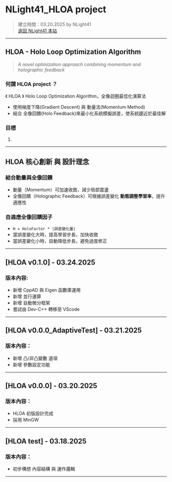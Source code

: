 # NLight41_HLOA project  
> 建立時間：03.20.2025 by NLight41  
> [返回 NLight41 本站](https://nlight41.github.io/NLight41_LearningRepo/)  

---
## HLOA - Holo Loop Optimization Algorithm  
> *A novel optimization approach combining momentum and holographic feedback*

### 何謂 HLOA project ？  
《 HLOA 》 Holo Loop Optimization Algorithm，全像迴圈最佳化演算法   
- 使用梯度下降(Gradient Descent) 與 動量法(Momentum Method)  
- 結合 全像回饋(Holo Feedback)來最小化系統模擬誤差，使系統趨近於最佳解  

### 目標  
1. 

---  
## HLOA 核心創新 與 設計理念 
  
### 結合動量與全像回饋  
- 動量（Momentum）可加速收斂，減少局部震盪  
- 全像回饋（Holographic Feedback）可根據誤差變化 **動態調整學習率**，提升適應性  

### 自適應全像回饋因子
- `H = HoloFactor * |誤差變化量|`  
- 當誤差變化大時，提高學習步長，加快收斂  
- 當誤差變化小時，自動降低步長，避免過度修正  


---

## [HLOA v0.1.0] - 03.24.2025  
### 版本內容:  
- 新增 CppAD 與 Eigen 函數庫運用  
- 新增 並行運算  
- 新增 自動微分框架  
- 嘗試由 Dev-C++ 轉移至 VScode  

---

## [HLOA v0.0.0_AdaptiveTest] - 03.21.2025  
### 版本內容：  
- 新增 凸/非凸變數 選項  
- 新增 參數設定功能

---
  
## [HLOA v0.0.0] - 03.20.2025  
### 版本內容：  
- HLOA 初版設計完成  
- 採用 MinGW  

---
  
## [HLOA test] - 03.18.2025  
### 版本內容：  
- 初步構想 內容結構 與 運作邏輯  
  
---




